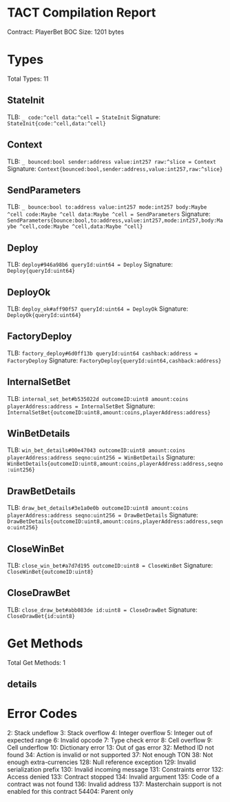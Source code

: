 # TACT Compilation Report
Contract: PlayerBet
BOC Size: 1201 bytes

# Types
Total Types: 11

## StateInit
TLB: `_ code:^cell data:^cell = StateInit`
Signature: `StateInit{code:^cell,data:^cell}`

## Context
TLB: `_ bounced:bool sender:address value:int257 raw:^slice = Context`
Signature: `Context{bounced:bool,sender:address,value:int257,raw:^slice}`

## SendParameters
TLB: `_ bounce:bool to:address value:int257 mode:int257 body:Maybe ^cell code:Maybe ^cell data:Maybe ^cell = SendParameters`
Signature: `SendParameters{bounce:bool,to:address,value:int257,mode:int257,body:Maybe ^cell,code:Maybe ^cell,data:Maybe ^cell}`

## Deploy
TLB: `deploy#946a98b6 queryId:uint64 = Deploy`
Signature: `Deploy{queryId:uint64}`

## DeployOk
TLB: `deploy_ok#aff90f57 queryId:uint64 = DeployOk`
Signature: `DeployOk{queryId:uint64}`

## FactoryDeploy
TLB: `factory_deploy#6d0ff13b queryId:uint64 cashback:address = FactoryDeploy`
Signature: `FactoryDeploy{queryId:uint64,cashback:address}`

## InternalSetBet
TLB: `internal_set_bet#b535022d outcomeID:uint8 amount:coins playerAddress:address = InternalSetBet`
Signature: `InternalSetBet{outcomeID:uint8,amount:coins,playerAddress:address}`

## WinBetDetails
TLB: `win_bet_details#00e47043 outcomeID:uint8 amount:coins playerAddress:address seqno:uint256 = WinBetDetails`
Signature: `WinBetDetails{outcomeID:uint8,amount:coins,playerAddress:address,seqno:uint256}`

## DrawBetDetails
TLB: `draw_bet_details#3e1a0e0b outcomeID:uint8 amount:coins playerAddress:address seqno:uint256 = DrawBetDetails`
Signature: `DrawBetDetails{outcomeID:uint8,amount:coins,playerAddress:address,seqno:uint256}`

## CloseWinBet
TLB: `close_win_bet#a7d7d195 outcomeID:uint8 = CloseWinBet`
Signature: `CloseWinBet{outcomeID:uint8}`

## CloseDrawBet
TLB: `close_draw_bet#abb083de id:uint8 = CloseDrawBet`
Signature: `CloseDrawBet{id:uint8}`

# Get Methods
Total Get Methods: 1

## details

# Error Codes
2: Stack undeflow
3: Stack overflow
4: Integer overflow
5: Integer out of expected range
6: Invalid opcode
7: Type check error
8: Cell overflow
9: Cell underflow
10: Dictionary error
13: Out of gas error
32: Method ID not found
34: Action is invalid or not supported
37: Not enough TON
38: Not enough extra-currencies
128: Null reference exception
129: Invalid serialization prefix
130: Invalid incoming message
131: Constraints error
132: Access denied
133: Contract stopped
134: Invalid argument
135: Code of a contract was not found
136: Invalid address
137: Masterchain support is not enabled for this contract
54404: Parent only